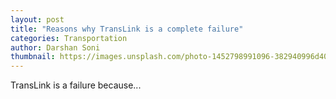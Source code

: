 ```yaml
---
layout: post
title: "Reasons why TransLink is a complete failure"
categories: Transportation
author: Darshan Soni
thumbnail: https://images.unsplash.com/photo-1452798991096-382940996d40
---
```


TransLink is a failure because...
